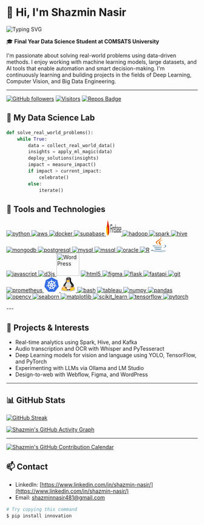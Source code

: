 # 👋 Hi, I'm Shazmin Nasir

![Typing SVG](https://readme-typing-svg.demolab.com?font=Fira+Code&pause=1200&color=00BFFF&center=true&vCenter=true&width=1000&lines=Without+data%2C+you%27re+just+another+person+with+an+opinion.;–+W.+Edwards+Deming)


🎓 **Final Year Data Science Student at COMSATS University**

I'm passionate about solving real-world problems using data-driven methods. I enjoy working with machine learning models, large datasets, and AI tools that enable automation and smart decision-making. I'm continuously learning and building projects in the fields of Deep Learning, Computer Vision, and Big Data Engineering.

---
[![GitHub followers](https://img.shields.io/github/followers/shazminnasir67?style=social)](https://github.com/shazminnasir67)
[![Visitors](https://komarev.com/ghpvc/?username=shazminnasir67&label=Profile%20Views&color=0e75b6&style=flat)](https://github.com/shazminnasir67)
[![Repos Badge](https://badges.pufler.dev/repos/shazminnasir67)](https://github.com/shazminnasir67?tab=repositories)




## 🧪 My Data Science Lab

```python
def solve_real_world_problems():
    while True:
        data = collect_real_world_data()
        insights = apply_ml_magic(data)
        deploy_solutions(insights)
        impact = measure_impact()
        if impact > current_impact:
            celebrate()
        else:
            iterate()
```


## 🚀 Tools and Technologies
  
<p align="left" dir="auto"> 
<a href="https://www.python.org" rel="nofollow"> <img src="https://raw.githubusercontent.com/gilbarbara/logos/main/logos/python.svg" alt="python" width="40" height="40" style="max-width: 100%;"> </a> 
<a href="https://aws.amazon.com" rel="nofollow"> <img src="https://raw.githubusercontent.com/gilbarbara/logos/main/logos/aws.svg" alt="aws" width="40" height="40" style="max-width: 100%;"> </a> 
<a href="https://www.docker.com/" rel="nofollow"> <img src="https://raw.githubusercontent.com/gilbarbara/logos/main/logos/docker-icon.svg" alt="docker" width="40" height="40" style="max-width: 100%;"> </a> 
<a href="https://supabase.com/" rel="nofollow"> <img src="https://raw.githubusercontent.com/gilbarbara/logos/main/logos/supabase-icon.svg" alt="supabase" width="40" height="40" style="max-width: 100%;"> </a> 
<a href="https://firebase.google.com/" rel="nofollow"> <img src="https://raw.githubusercontent.com/gilbarbara/logos/main/logos/firebase.svg" alt="firebase" width="40" height="40" style="max-width: 100%;"> </a> 
<a href="https://hadoop.apache.org/" rel="nofollow"> <img src="https://raw.githubusercontent.com/gilbarbara/logos/main/logos/hadoop.svg" alt="hadoop" width="40" height="40" style="max-width: 100%;"> </a> 
<a href="https://spark.apache.org/" rel="nofollow"> <img src="https://raw.githubusercontent.com/gilbarbara/logos/main/logos/apache-spark.svg" alt="spark" width="40" height="40" style="max-width: 100%;"> </a> 
<a href="https://hive.apache.org/" rel="nofollow"> <img src="https://camo.githubusercontent.com/f64f72ceca8e38007837cbdc2d7c2ec12022e1a0f3d7fc4c26413e9032eccdf3/68747470733a2f2f686976652e6170616368652e6f72672f696d616765732f686976652e737667" alt="hive" width="40" height="40" data-canonical-src="https://hive.apache.org/images/hive.svg" style="max-width: 100%;"> </a> 
<a href="https://www.mongodb.com/" rel="nofollow"> <img src="https://raw.githubusercontent.com/gilbarbara/logos/main/logos/mongodb-icon.svg" alt="mongodb" width="40" height="40" style="max-width: 100%;"> </a> 
<a href="https://www.postgresql.org" rel="nofollow"> <img src="https://raw.githubusercontent.com/gilbarbara/logos/main/logos/postgresql.svg" alt="postgresql" width="40" height="40" style="max-width: 100%;"> </a> 
<a href="https://www.mysql.com/" rel="nofollow"> <img src="https://raw.githubusercontent.com/gilbarbara/logos/main/logos/mysql-icon.svg" alt="mysql" width="40" height="40" style="max-width: 100%;"> </a>
<a href="https://www.microsoft.com/en-us/sql-server" rel="nofollow"> <img src="https://camo.githubusercontent.com/29dde2a136637475ff7726f780237361f2f1915e8e37b67fadb0b2eb5af21478/68747470733a2f2f7777772e7376677265706f2e636f6d2f73686f772f3330333232392f6d6963726f736f66742d73716c2d7365727665722d6c6f676f2e737667" alt="mssql" width="40" height="40" data-canonical-src="https://www.svgrepo.com/show/303229/microsoft-sql-server-logo.svg" style="max-width: 100%;"> </a> 
<a href="https://www.oracle.com/" rel="nofollow"> <img src="https://raw.githubusercontent.com/gilbarbara/logos/main/logos/oracle.svg" alt="oracle" width="40" height="40" style="max-width: 100%;"> </a> 
<a href="https://www.r-project.org/" rel="nofollow"><img src="https://raw.githubusercontent.com/gilbarbara/logos/main/logos/r-lang.svg" alt="R" height="40" width="40" style="max-width: 100%;"></a>
<a href="https://www.java.com" rel="nofollow"> <img src="https://raw.githubusercontent.com/gilbarbara/logos/main/logos/java.svg" alt="java" width="40" height="40" style="max-width: 100%;"> </a> 
<a href="https://www.javascript.com/" rel="nofollow"> <img src="https://raw.githubusercontent.com/gilbarbara/logos/main/logos/javascript.svg" alt="javascript" width="40" height="40" style="max-width: 100%;"> </a> 
<a href="https://d3js.org/" rel="nofollow"> <img src="https://raw.githubusercontent.com/gilbarbara/logos/main/logos/d3.svg" alt="d3js" width="40" height="40" style="max-width: 100%;"> </a> 
<a href="https://wordpress.com/"><img src="https://raw.githubusercontent.com/gilbarbara/logos/main/logos/wordpress-icon.svg" width="60" height="60" title="WordPress"></a>
<a href="https://html.spec.whatwg.org/" rel="nofollow"> <img src="https://raw.githubusercontent.com/gilbarbara/logos/main/logos/html-5.svg" alt="html5" width="40" height="40" style="max-width: 100%;"> </a> 
<a href="https://www.figma.com/" rel="nofollow"> <img src="https://raw.githubusercontent.com/gilbarbara/logos/main/logos/figma.svg" alt="figma" width="40" height="40" style="max-width: 100%;"> </a> 
<a href="https://flask.palletsprojects.com/" rel="nofollow"> <img src="https://camo.githubusercontent.com/3b4bff2cc799f7e68194a2a3b2f7808bea72f5061085da6789b53305fb5c62e0/68747470733a2f2f7777772e766563746f726c6f676f2e7a6f6e652f6c6f676f732f70616c6c65747370726f6a656374735f666c61736b2f70616c6c65747370726f6a656374735f666c61736b2d69636f6e2e737667" alt="flask" width="40" height="40" data-canonical-src="https://www.vectorlogo.zone/logos/palletsprojects_flask/palletsprojects_flask-icon.svg" style="max-width: 100%;"> </a> 
<a href="https://fastapi.tiangolo.com/" rel="nofollow"> <img src="https://avatars.githubusercontent.com/u/156354296?s=200&amp;v=4" alt="fastapi" width="40" height="40" style="max-width: 100%;"> </a> 
<a href="https://git-scm.com/" rel="nofollow"> <img src="https://raw.githubusercontent.com/gilbarbara/logos/main/logos/git-icon.svg" alt="git" width="40" height="40" style="max-width: 100%;"> </a> 
<a href="https://prometheus.io/" rel="nofollow"> <img src="https://raw.githubusercontent.com/gilbarbara/logos/main/logos/prometheus.svg" alt="prometheus" width="40" height="40" style="max-width: 100%;"> </a> 
<a href="https://kubernetes.io" rel="nofollow"> <img src="https://raw.githubusercontent.com/gilbarbara/logos/main/logos/kubernetes.svg" alt="kubernetes" width="40" height="40" style="max-width: 100%;"> </a> 
<a href="https://www.linux.org/" rel="nofollow"> <img src="https://raw.githubusercontent.com/gilbarbara/logos/main/logos/linux-tux.svg" alt="linux" width="40" height="40" style="max-width: 100%;"> </a> 
<a href="https://www.gnu.org/software/bash/" rel="nofollow"><img src="https://raw.githubusercontent.com/gilbarbara/logos/main/logos/bash-icon.svg" alt="bash" height="40" width="40" style="max-width: 100%;"></a>
<a href="https://www.tableau.com/" rel="nofollow"> <img src="https://github.com/gilbarbara/logos/raw/main/logos/tableau-icon.svg" alt="tableau" width="40" height="40" style="max-width: 100%;"> </a> 
<a href="https://numpy.org//" rel="nofollow"> <img src="https://raw.githubusercontent.com/gilbarbara/logos/main/logos/numpy.svg" alt="numpy" width="40" height="40" style="max-width: 100%;"> </a> 
<a href="https://pandas.pydata.org/" rel="nofollow"> <img src="https://raw.githubusercontent.com/gilbarbara/logos/main/logos/pandas-icon.svg" alt="pandas" width="40" height="40" style="max-width: 100%;"> </a> 
<a href="https://opencv.org/" rel="nofollow"> <img src="https://raw.githubusercontent.com/gilbarbara/logos/main/logos/opencv.svg" alt="opencv" width="40" height="40" style="max-width: 100%;"> </a> 
<a href="https://seaborn.pydata.org/" rel="nofollow"> <img src="https://raw.githubusercontent.com/gilbarbara/logos/main/logos/seaborn-icon.svg" alt="seaborn" width="40" height="40" style="max-width: 100%;"> </a> 
<a href="https://matplotlib.org/" rel="nofollow"> <img src="https://raw.githubusercontent.com/gilbarbara/logos/main/logos/matplotlib-icon.svg" alt="matplotlib" width="40" height="40" style="max-width: 100%;"> </a>
<a href="https://scikit-learn.org/" rel="nofollow"> <img src="https://camo.githubusercontent.com/dd749c222d8c2520e9595af51d39578b46e22d5190fe5b2f31c01bc32446321e/68747470733a2f2f75706c6f61642e77696b696d656469612e6f72672f77696b6970656469612f636f6d6d6f6e732f302f30352f5363696b69745f6c6561726e5f6c6f676f5f736d616c6c2e737667" alt="scikit_learn" width="40" height="40" data-canonical-src="https://upload.wikimedia.org/wikipedia/commons/0/05/Scikit_learn_logo_small.svg" style="max-width: 100%;"> </a> 
<a href="https://www.tensorflow.org" rel="nofollow"> <img src="https://raw.githubusercontent.com/gilbarbara/logos/main/logos/tensorflow.svg" alt="tensorflow" width="40" height="40" style="max-width: 100%;"> </a> 
<a href="https://www.pytorch.org" rel="nofollow"> <img src="https://raw.githubusercontent.com/gilbarbara/logos/main/logos/pytorch-icon.svg" alt="pytorch" width="40" height="40" style="max-width: 100%;"> </a> 

</p>
---

## 📌 Projects & Interests

- Real-time analytics using Spark, Hive, and Kafka  
- Audio transcription and OCR with Whisper and PyTesseract  
- Deep Learning models for vision and language using YOLO, TensorFlow, and PyTorch  
- Experimenting with LLMs via Ollama and LM Studio  
- Design-to-web with Webflow, Figma, and WordPress

---

## 📊 GitHub Stats

[![GitHub Streak](https://streak-stats.demolab.com?user=shazminnasir67&theme=radical)](https://git.io/streak-stats)

[![Shazmin's GitHub Activity Graph](https://github-readme-activity-graph.vercel.app/graph?username=shazminnasir67&theme=react-dark)](https://github.com/shazminnasir67)

---

[![Shazmin's GitHub Contribution Calendar](https://github-readme-stats.vercel.app/api?username=shazminnasir67&show_icons=true&theme=radical&include_all_commits=true&count_private=true)](https://github.com/shazminnasir67)

## 📫 Contact

- LinkedIn: [https://www.linkedin.com/in/shazmin-nasir/](https://www.linkedin.com/in/shazmin-nasir/)
- Email: [shazminnasir481@gmail.com](shazminnasir481@gmail.com)

```bash
# Try copying this command
$ pip install innovation
```
